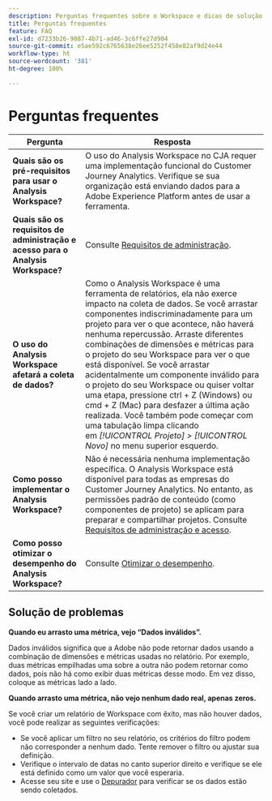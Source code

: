 ```yaml
---
description: Perguntas frequentes sobre o Workspace e dicas de solução de problemas.
title: Perguntas frequentes
feature: FAQ
exl-id: d7233b26-9887-4b71-ad46-3c6ffe27d904
source-git-commit: e5ae592c6765638e26ee5252f458e82af9d24e44
workflow-type: ht
source-wordcount: '381'
ht-degree: 100%

---
```


# Perguntas frequentes

| Pergunta | Resposta |
|--- |--- |
| **Quais são os pré-requisitos para usar o Analysis Workspace?** | O uso do Analysis Workspace no CJA requer uma implementação funcional do Customer Journey Analytics. Verifique se sua organização está enviando dados para a Adobe Experience Platform antes de usar a ferramenta. |
| **Quais são os requisitos de administração e acesso para o Analysis Workspace?** | Consulte [Requisitos de administração](/help/analysis-workspace/workspace-faq/frequently-asked-questions-analysis-workspace.md). |
| **O uso do Analysis Workspace afetará a coleta de dados?** | Como o Analysis Workspace é uma ferramenta de relatórios, ela não exerce impacto na coleta de dados. Se você arrastar componentes indiscriminadamente para um projeto para ver o que acontece, não haverá nenhuma repercussão. Arraste diferentes combinações de dimensões e métricas para o projeto do seu Workspace para ver o que está disponível. Se você arrastar acidentalmente um componente inválido para o projeto do seu Workspace ou quiser voltar uma etapa, pressione ctrl + Z (Windows) ou cmd + Z (Mac) para desfazer a última ação realizada. Você também pode começar com uma tabulação limpa clicando em *[!UICONTROL Projeto] > [!UICONTROL Novo]* no menu superior esquerdo. |
| **Como posso implementar o Analysis Workspace?** | Não é necessária nenhuma implementação específica. O Analysis Workspace está disponível para todas as empresas do Customer Journey Analytics. No entanto, as permissões padrão de conteúdo (como componentes de projeto) se aplicam para preparar e compartilhar projetos. Consulte [Requisitos de administração e acesso](/help/analysis-workspace/workspace-faq/frequently-asked-questions-analysis-workspace.md). |
| **Como posso otimizar o desempenho do Analysis Workspace?** | Consulte [Otimizar o desempenho](/help/analysis-workspace/workspace-faq/optimizing-performance.md). |

## Solução de problemas

**Quando eu arrasto uma métrica, vejo “Dados inválidos”.**

Dados inválidos significa que a Adobe não pode retornar dados usando a combinação de dimensões e métricas usadas no relatório. Por exemplo, duas métricas empilhadas uma sobre a outra não podem retornar como dados, pois não há como exibir duas métricas desse modo. Em vez disso, coloque as métricas lado a lado.

**Quando arrasto uma métrica, não vejo nenhum dado real, apenas zeros.**

Se você criar um relatório de Workspace com êxito, mas não houver dados, você pode realizar as seguintes verificações:

* Se você aplicar um filtro no seu relatório, os critérios do filtro podem não corresponder a nenhum dado. Tente remover o filtro ou ajustar sua definição.
* Verifique o intervalo de datas no canto superior direito e verifique se ele está definido como um valor que você esperaria.
* Acesse seu site e use o [Depurador](https://experienceleague.adobe.com/docs/debugger/using/experience-cloud-debugger.html?lang=pt-BR) para verificar se os dados estão sendo coletados.
